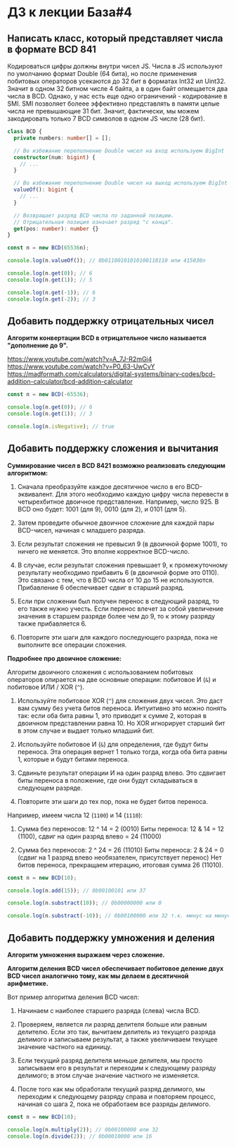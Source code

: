 # ДЗ к лекции База#4

## Написать класс, который представляет числа в формате BCD 841

Кодироваться цифры должны внутри чисел JS.
Числа в JS используют по умолчанию формат Double (64 бита), но после применения побитовых операторов усекаются до 32 бит в форматах Int32 ил Uint32.
Значит в одном 32 битном числе 4 байта, а в один байт опмещается два числа в BCD.
Однако, у нас есть еще одно ограничений - кодирование в SMI.
SMI позволяет болеее эффективно представлять в памяти целые числа не превышающие 31 бит.
Значит, фактически, мы можем закодировать только 7 BCD символов в одном JS числе (28 бит).

```typescript
class BCD {
  private numbers: number[] = [];

  // Во избежание переполнение Double чисел на вход используем BigInt
  constructor(num: bigint) {
    // ...
  }

  // Во избежание переполнение Double чисел на выход используем BigInt
  valueOf(): bigint {
    // ...
  }

  // Возвращает разряд BCD числа по заданной позиции.
  // Отрицательная позиция означает разряд "с конца".
  get(pos: number): number {}
}

const n = new BCD(65536n);

console.log(n.valueOf()); // 0b01100101010100110110 или 415030n

console.log(n.get(0)); // 6
console.log(n.get(1)); // 5

console.log(n.get(-1)); // 6
console.log(n.get(-2)); // 3
```

## Добавить поддержку отрицательных чисел

**Алгоритм конвертации BCD в отрицательное число называется "дополнение до 9".**

https://www.youtube.com/watch?v=A_7J-R2mGi4
https://www.youtube.com/watch?v=P0_63-UwCvY
https://madformath.com/calculators/digital-systems/binary-codes/bcd-addition-calculator/bcd-addition-calculator

```typescript
const n = new BCD(-65536);

console.log(n.get(0)); // 6
console.log(n.get(1)); // 3

console.log(n.isNegative); // true
```

## Добавить поддержку сложения и вычитания

**Суммирование чисел в BCD 8421 возможно реализовать следующим алгоритмом:**

1. Сначала преобразуйте каждое десятичное число в его BCD-эквивалент. Для этого необходимо каждую цифру числа перевести в четырехбитное двоичное представление. Например, число 925. В BCD оно будет: 1001 (для 9), 0010 (для 2), и 0101 (для 5).

2. Затем проведите обычное двоичное сложение для каждой пары BCD-чисел, начиная с младшего разряда.

3. Если результат сложения не превысил 9 (в двоичной форме 1001), то ничего не меняется. Это вполне корректное BCD-число.

4. В случае, если результат сложения превышает 9, к промежуточному результату необходимо прибавить 6 (в двоичной форме это 0110). Это связано с тем, что в BCD числа от 10 до 15 не используются. Прибавление 6 обеспечивает сдвиг в старший разряд.

5. Если при сложении был получен перенос в следующий разряд, то его также нужно учесть. Если перенос влечет за собой увеличение значения в старшем разряде более чем до 9, то к этому разряду также прибавляется 6.

6. Повторите эти шаги для каждого последующего разряда, пока не выполните все операции сложения.

**Подробнее про двоичное сложение:**

Алгоритм двоичного сложения с использованием побитовых операторов опирается на две основные операции: побитовое И (`&`) и побитовое ИЛИ / XOR (`^`).

1. Используйте побитовое XOR (`^`) для сложения двух чисел. Это даст вам сумму без учета битов переноса. Интуитивно это можно понять так: если оба бита равны 1, это приводит к сумме 2, которая в двоичном представлении равна 10. Но XOR игнорирует старший бит в этом случае и выдает только младший бит.

2. Используйте побитовое И (`&`) для определения, где будут биты переноса. Эта операция вернет 1 только тогда, когда оба бита равны 1, которые и будут битами переноса.

3. Сдвиньте результат операции И на один разряд влево. Это сдвигает биты переноса в положение, где они будут складываться в следующем разряде.

4. Повторите эти шаги до тех пор, пока не будет битов переноса.

Например, имеем числа 12 (`1100`) и 14 (`1110`):

1. Сумма без переносов: 12 ^ 14 = 2 (0010)
   Биты переноса: 12 & 14 = 12 (1100), сдвиг на один разряд влево = 24 (11000)

2. Сумма без переносов: 2 ^ 24 = 26 (11010)
   Биты переноса: 2 & 24 = 0 (сдвиг на 1 разряд влево необязателен, присутствует перенос)
   Нет битов переноса, прекращаем итерацию, итоговая сумма 26 (11010).

```typescript
const n = new BCD(10);

console.log(n.add(15)); // 0b00100101 или 37

console.log(n.substract(10)); // 0b00000000 или 0

console.log(n.substract(-10)); // 0b00100000 или 32 т.к. минус на минус дал плюс
```

## Добавить поддержку умножения и деления

**Алгоритм умножения выражаем через сложение.**

**Алгоритм деления BCD чисел обеспечивает побитовое деление двух BCD чисел аналогично тому, как мы делаем в десятичной арифметике.**

Вот пример алгоритма деления BCD чисел:

1. Начинаем с наиболее старшего разряда (слева) числа BCD.

2. Проверяем, является ли разряд делителя больше или равным делителю. Если это так, вычитаем делитель из текущего разряда делимого и записываем результат, а также увеличиваем текущее значение частного на единицу.

3. Если текущий разряд делителя меньше делителя, мы просто записываем его в результат и переходим к следующему разряду делимого; в этом случае значение частного не изменяется.

4. После того как мы обработали текущий разряд делимого, мы переходим к следующему разряду справа и повторяем процесс, начиная со шага 2, пока не обработаем все разряды делимого.

```typescript
const n = new BCD(10);

console.log(n.multiply(2)); // 0b00100000 или 32
console.log(n.divide(2)); // 0b00010000 или 16
```
